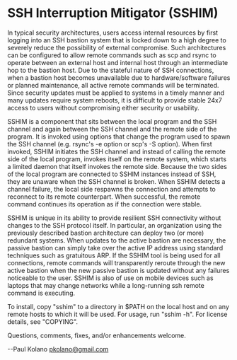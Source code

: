 SSH Interruption Mitigator (SSHIM)
==================================

In typical security architectures, users access internal resources by
first logging into an SSH bastion system that is locked down to a high
degree to severely reduce the possibility of external compromise.  Such
architectures can be configured to allow remote commands such as scp and
rsync to operate between an external host and internal host through an
intermediate hop to the bastion host.  Due to the stateful nature of SSH
connections, when a bastion host becomes unavailable due to
hardware/software failures or planned maintenance, all active remote
commands will be terminated.  Since security updates must be applied to
systems in a timely manner and many updates require system reboots, it
is difficult to provide stable 24x7 access to users without compromising
either security or usability.

SSHIM is a component that sits between the local program and the SSH
channel and again between the SSH channel and the remote side of the
program.  It is invoked using options that change the program used to
spawn the SSH channel (e.g. rsync's -e option or scp's -S option).  When
first invoked, SSHIM initiates the SSH channel and instead of calling
the remote side of the local program, invokes itself on the remote
system, which starts a limited daemon that itself invokes the remote
side.  Because the two sides of the local program are connected to SSHIM
instances instead of SSH, they are unaware when the SSH channel is
broken.  When SSHIM detects a channel failure, the local side respawns
the connection and attempts to reconnect to its remote counterpart.
When successful, the remote command continues its operation as if the
connection were stable.

SSHIM is unique in its ability to provide resilient SSH connectivity
without changes to the SSH protocol itself.  In particular, an
organization using the previously described bastion architecture can
deploy two (or more) redundant systems.  When updates to the active
bastion are necessary, the passive bastion can simply take over the
active IP address using standard techniques such as gratuitous ARP.  If
the SSHIM tool is being used for all connections, remote commands will
transparently reroute through the new active bastion when the new
passive bastion is updated without any failures noticeable to the user.
SSHIM is also of use on mobile devices such as laptops that may change
networks while a long-running ssh remote command is executing.

To install, copy "sshim" to a directory in $PATH on the local host and
on any remote hosts to which it will be used.  For usage, run "sshim -h".
For license details, see "COPYING".

Questions, comments, fixes, and/or enhancements welcome.

--Paul Kolano <pkolano@gmail.com>

